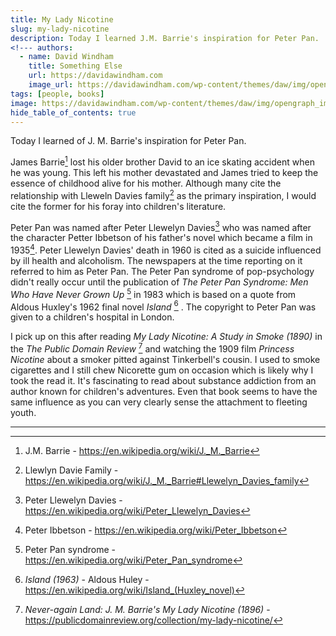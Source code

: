 ```yaml
---
title: My Lady Nicotine
slug: my-lady-nicotine
description: Today I learned J.M. Barrie's inspiration for Peter Pan.
<!--- authors:
  - name: David Windham
    title: Something Else
    url: https://davidawindham.com
    image_url: https://davidawindham.com/wp-content/themes/daw/img/opengraph_image.jpg -->
tags: [people, books]
image: https://davidawindham.com/wp-content/themes/daw/img/opengraph_image.jpg
hide_table_of_contents: true
---
```


Today I learned of J. M. Barrie's inspiration for Peter Pan.

<!--truncate-->

James Barrie[^1] lost his older brother David to an ice skating accident when he was young. This left his mother devastated and James tried to keep the essence of childhood alive for his mother. Although many cite the relationship with Lleweln Davies family[^2] as the primary inspiration, I would cite the former for his foray into children's literature.

Peter Pan was named after Peter Llewelyn Davies[^3] who was named after the character Petter Ibbetson of his father's novel which became a film in 1935[^4]. Peter Llewelyn Davies' death in 1960 is cited as a suicide influenced by ill health and alcoholism. The newspapers at the time reporting on it referred to him as Peter Pan. The Peter Pan syndrome of pop-psychology didn't really occur until the publication of _The Peter Pan Syndrome: Men Who Have Never Grown Up_ [^5] in 1983 which is based on a quote from Aldous Huxley's 1962 final novel _Island_ [^6] . The copyright to Peter Pan was given to a children's hospital in London.

I pick up on this after reading _My Lady Nicotine: A Study in Smoke (1890)_ in the _The Public Domain Review_ [^7] and watching the 1909 film _Princess Nicotine_ about a smoker pitted against Tinkerbell's cousin. I used to smoke cigarettes and I still chew Nicorette gum on occasion which is likely why I took the read it. It's fascinating to read about substance addiction from an author known for children's adventures. Even that book seems to have the same influence as you can very clearly sense the attachment to fleeting youth.



---

[^1]: J.M. Barrie - https://en.wikipedia.org/wiki/J._M._Barrie
[^2]: Llewlyn Davie Family - https://en.wikipedia.org/wiki/J._M._Barrie#Llewelyn_Davies_family
[^3]: Peter Llewelyn Davies - https://en.wikipedia.org/wiki/Peter_Llewelyn_Davies
[^4]: Peter Ibbetson - https://en.wikipedia.org/wiki/Peter_Ibbetson
[^5]: Peter Pan syndrome - https://en.wikipedia.org/wiki/Peter_Pan_syndrome
[^6]: _Island (1963)_ - Aldous Huley - https://en.wikipedia.org/wiki/Island_(Huxley_novel)
[^7]: _Never-again Land: J. M. Barrie's My Lady Nicotine (1896)_ - https://publicdomainreview.org/collection/my-lady-nicotine/


